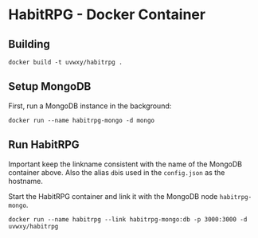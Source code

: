 # HabitRPG - Docker Container

## Building

```
docker build -t uvwxy/habitrpg .
```

## Setup MongoDB

First, run a MongoDB instance in the background:

```
docker run --name habitrpg-mongo -d mongo
```

## Run HabitRPG

Important keep the linkname consistent with the name of the MongoDB container above. Also the alias `db`is used in the `config.json` as the hostname.

Start the HabitRPG container and link it with the MongoDB node `habitrpg-mongo`.

```
docker run --name habitrpg --link habitrpg-mongo:db -p 3000:3000 -d uvwxy/habitrpg
```

